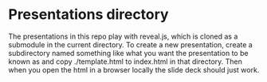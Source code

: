 # Presentations directory

The presentations in this repo play with reveal.js, which is cloned as a
submodule in the current directory. To create a new presentation, create
a subdirectory named something like what you want the presentation to be
known as and copy ./template.html to index.html in that directory. Then
when you open the html in a browser locally the slide deck should just work.

